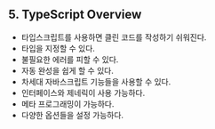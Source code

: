 
## 5. TypeScript Overview

* 타입스크립트를 사용하면 클린 코드를 작성하기 쉬워진다. 
* 타입을 지정할 수 있다. 
* 불필요한 에러를 피할 수 있다. 
* 자동 완성을 쉽게 할 수 있다. 
* 차세대 자바스크립트 기능들을 사용할 수 있다. 
* 인터페이스와 제네릭이 사용 가능하다. 
* 메타 프로그래밍이 가능하다.
* 다양한 옵션들을 설정 가능하다.
